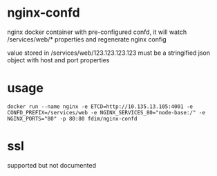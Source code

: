 # nginx-confd

nginx docker container with pre-configured confd, it will watch /services/web/* properties and regenerate nginx config

value stored in /services/web/123.123.123.123 must be a stringified json object with host and port properties

# usage

````
docker run --name nginx -e ETCD=http://10.135.13.105:4001 -e CONFD_PREFIX=/services/web -e NGINX_SERVICES_80="node-base:/" -e NGINX_PORTS="80" -p 80:80 fdim/nginx-confd
````

# ssl

supported but not documented
